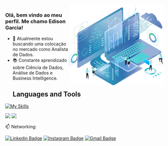 <img align="right" src="/assets/github_logo.png" width="300"/>

### Olá, bem vindo ao meu perfil. Me chamo Edison Garcia! 

- 🚀 Atualmente estou buscando uma colocação no mercado como Analista de Dados.
- 📚 Constante aprendizado sobre Ciência de Dados, Análise de Dados e Business Intelligence.
  <h2 align="start"> Languages and Tools </h2>

<div align="start">
  

[![My Skills](https://skillicons.dev/icons?i=python,js,vscode,css,html)](https://skillicons.dev)

</div>

<p align="start">
  <!-- - 👨🏽‍💻 Linguagens de programação mais utilizadas: -->
  <img height="130em" src="https://github-readme-stats.vercel.app/api/top-langs/?username=egarcia53&layout=compact&langs_count=16&theme=radical"/>
  <img height="130em" src="https://github-readme-stats-git-masterrstaa-rickstaa.vercel.app/api?username=egarcia53&show_icons=true&count_private=true&theme=radical" />
</p>

📫  Networking: 

[![Linkedin Badge](https://img.shields.io/badge/LinkedIn-0077B5?style=for-the-badge&logo=linkedin&logoColor=white)](https://www.linkedin.com/in/edison-garcia-2b1055214/)
[![Instagram Badge](https://img.shields.io/badge/Instagram-E4405F?style=for-the-badge&logo=instagram&logoColor=white)](https://www.instagram.com/edisongarcia101/)
[![Gmail Badge](https://img.shields.io/badge/GMAIL-D14836?style=for-the-badge&logo=gmail&logoColor=white)](mailto:garcia.edison1337@gmail.com)



